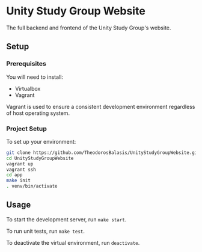 # Unity Study Group Website

The full backend and frontend of the Unity Study Group's website.

## Setup

### Prerequisites

You will need to install:
* Virtualbox
* Vagrant

Vagrant is used to ensure a consistent development environment regardless of host operating system.

### Project Setup

To set up your environment:

```sh
git clone https://github.com/TheodorosBalasis/UnityStudyGroupWebsite.git
cd UnityStudyGroupWebsite
vagrant up
vagrant ssh
cd app
make init
. venv/bin/activate
```

## Usage

To start the development server, run `make start`.

To run unit tests, run `make test`.

To deactivate the virtual environment, run `deactivate`.
